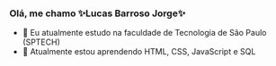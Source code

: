 ### Olá, me chamo ✨Lucas Barroso Jorge✨

- 🔭 Eu atualmente estudo na faculdade de Tecnologia de São Paulo (SPTECH)
- 🌱 Atualmente estou aprendendo HTML, CSS, JavaScript e SQL
